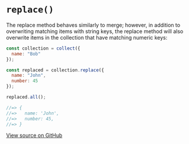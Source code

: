 # `replace()`

The replace method behaves similarly to merge; however, in addition to overwriting matching items with string keys, the replace method will also overwrite items in the collection that have matching numeric keys:

```js
const collection = collect({
  name: "Bob"
});

const replaced = collection.replace({
  name: "John",
  number: 45
});

replaced.all();

//=> {
//=>   name: 'John',
//=>   number: 45,
//=> }
```




[View source on GitHub](https://github.com/ecrmnn/collect.js/blob/master/src/methods/replace.js)